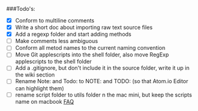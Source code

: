###Todo's:
- [x] Conform to multiline comments
- [x] Write a short doc about importing raw text source files
- [x] Add a regexp folder and start adding methods
- [ ] Make comments less ambiguous
- [ ] Conform all metod names to the current naming convention
- [ ] Move Git applescripts into the shell folder, also move RegExp applescripts to the shell folder
- [ ] Add a .gitignore, but don't include it in the source folder, write it up in the wiki section
- [ ] Rename Note: and Todo: to NOTE: and TODO: (so that Atom.io Editor can highlight them)
- [ ] rename script folder to utils folder n the mac mini, but keep the scripts name on macbook
[FAQ](https://github.com/eonist/applescripts/wiki/FAQ)
